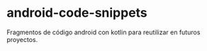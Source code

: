 # android-code-snippets

Fragmentos de código android con kotlin para reutilizar en futuros proyectos.
